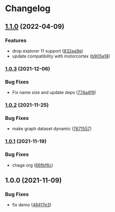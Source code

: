 # Changelog

## [1.1.0](https://github.com/kissmybutton/motorcortex-cv/compare/v1.0.3...v1.1.0) (2022-04-09)


### Features

* drop explorer 11 support ([832ea9e](https://github.com/kissmybutton/motorcortex-cv/commit/832ea9ed4ea87886da8bb2f1237a16a6c808135e))
* update compatibility with motorcortex ([b905e18](https://github.com/kissmybutton/motorcortex-cv/commit/b905e1816a8ce2ee7d467d11a3da2e33ca814fd8))

### [1.0.3](https://www.github.com/kissmybutton/motorcortex-cv/compare/v1.0.2...v1.0.3) (2021-12-06)


### Bug Fixes

* Fix name size and update deps ([774a4f9](https://www.github.com/kissmybutton/motorcortex-cv/commit/774a4f91b00928054dc49907cde1f4018dfc9515))

### [1.0.2](https://www.github.com/kissmybutton/motorcortex-cv/compare/v1.0.1...v1.0.2) (2021-11-25)


### Bug Fixes

* make graph dataset dynamic ([7671557](https://www.github.com/kissmybutton/motorcortex-cv/commit/7671557fd5ffa930600accbd023a7eb7029046be))

### [1.0.1](https://www.github.com/kissmybutton/motorcortex-cv/compare/v1.0.0...v1.0.1) (2021-11-19)


### Bug Fixes

* chage org ([66fbf6c](https://www.github.com/kissmybutton/motorcortex-cv/commit/66fbf6c14de3395618bc6d98199188755d2cf2ab))

## 1.0.0 (2021-11-09)


### Bug Fixes

* fix demo ([48417e3](https://www.github.com/kissmybutton/motorcortex-cv/commit/48417e307f0db9db27ef7da41e9779f5b59e1268))
